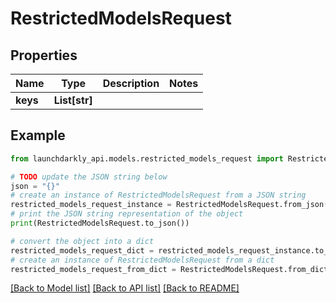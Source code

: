 # RestrictedModelsRequest


## Properties

Name | Type | Description | Notes
------------ | ------------- | ------------- | -------------
**keys** | **List[str]** |  | 

## Example

```python
from launchdarkly_api.models.restricted_models_request import RestrictedModelsRequest

# TODO update the JSON string below
json = "{}"
# create an instance of RestrictedModelsRequest from a JSON string
restricted_models_request_instance = RestrictedModelsRequest.from_json(json)
# print the JSON string representation of the object
print(RestrictedModelsRequest.to_json())

# convert the object into a dict
restricted_models_request_dict = restricted_models_request_instance.to_dict()
# create an instance of RestrictedModelsRequest from a dict
restricted_models_request_from_dict = RestrictedModelsRequest.from_dict(restricted_models_request_dict)
```
[[Back to Model list]](../README.md#documentation-for-models) [[Back to API list]](../README.md#documentation-for-api-endpoints) [[Back to README]](../README.md)


